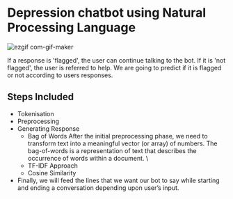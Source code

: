 
# Depression chatbot using Natural Processing Language

![ezgif com-gif-maker](https://user-images.githubusercontent.com/79541391/132427108-335bf59e-2dd0-4b36-bf50-d8efe498b9ea.gif)


If a response is  'flagged', the user can continue talking to the bot. If it is 'not flagged', the user is referred to help. We are going to predict if it is flagged or not according to users responses.


## Steps Included

- Tokenisation
- Preprocessing
- Generating Response
    - Bag of Words After the initial preprocessing phase, we need to transform text into a meaningful vector (or array) of numbers. The bag-of-words is a representation of text         that describes the occurrence of words within a document. \
    - TF-IDF Approach
    - Cosine Similarity 
- Finally, we will feed the lines that we want our bot to say while starting and ending a conversation depending upon user’s input.
  
